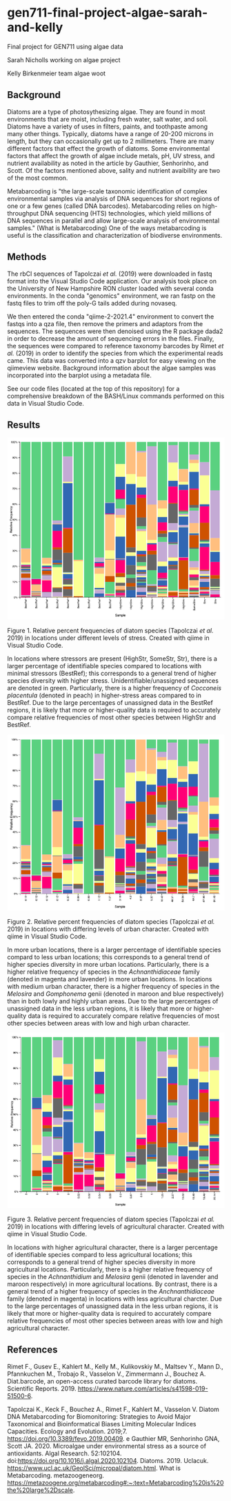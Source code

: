 # gen711-final-project-algae-sarah-and-kelly
Final project for GEN711 using algae data

Sarah Nicholls
working on algae project

Kelly Birkenmeier
team algae woot

## Background
Diatoms are a type of photosythesizing algae. They are found in most environments that are moist, including fresh water, salt water, and soil. Diatoms have a variety of uses in filters, paints, and toothpaste among many other things. Typically, diatoms have a range of 20-200 microns in length, but they can occasionally get up to 2 millimeters. There are many different factors that effect the growth of diatoms. Some environmental factors that affect the growth of algae include metals, pH, UV stress, and nutrient availability as noted in the article by Gauthier, Senhorinho, and Scott. Of the factors mentioned above, sality and nutrient avaibility are two of the most common.

Metabarcoding is "the large-scale taxonomic identification of complex environmental samples via analysis of DNA sequences for short regions of one or a few genes (called DNA barcodes). Metabarcoding relies on high-throughput DNA sequencing (HTS) technologies, which yield millions of DNA sequences in parallel and allow large-scale analysis of environmental samples." (What is Metabarcoding) One of the ways metabarcoding is useful is the classification and characterization of biodiverse environments. 

## Methods
The rbCl sequences of Tapolczai _et al._ (2019) were downloaded in fastq format into the Visual Studio Code application. Our analysis took place on the University of New Hampshire RON cluster loaded with several conda environments.
In the conda "genomics" environment, we ran fastp on the fastq files to trim off the poly-G tails added during novaseq. 

We then entered the conda "qiime-2-2021.4" environment to convert the fastqs into a qza file, then remove the primers and adaptors from the sequences. The sequences were then denoised using the R package dada2 in order to decrease the amount of sequencing errors in the files. Finally, the sequences were compared to reference taxonomy barcodes by Rimet _et al._ (2019) in order to identify the species from which the experimental reads came. This data was converted into a qzv barplot for easy viewing on the qiimeview website. Background information about the algae samples was incorporated into the barplot using a metadata file.

See our code files (located at the top of this repository) for a comprehensive breakdown of the BASH/Linux commands performed on this data in Visual Studio Code.


## Results

![plot](Figures/Stresslevels.png)

Figure 1. Relative percent frequencies of diatom species (Tapolczai _et al._ 2019) in locations under different levels of stress. Created with qiime in Visual Studio Code.

In locations where stressors are present (HighStr, SomeStr, Str), there is a larger percentage of identifiable species compared to locations with minimal stressors (BestRef); this corresponds to a general trend of higher species diversity with higher stress. Unidentifiable/unassigned sequences are denoted in green. Particularly, there is a higher frequency of _Cocconeis placentula_ (denoted in peach) in higher-stress areas compared to in BestRef. Due to the large percentages of unassigned data in the BestRef regions, it is likely that more or higher-quality data is required to accurately compare relative frequencies of most other species between HighStr and BestRef.


![plot](Figures/Urban.png)

Figure 2. Relative percent frequencies of diatom species (Tapolczai _et al._ 2019) in locations with differing levels of urban character. Created with qiime in Visual Studio Code.

In more urban locations, there is a larger percentage of identifiable species compard to less urban locations; this corresponds to a general trend of higher species diversity in more urban locations. Particularly, there is a higher relative frequency of species in the _Achnanthidiaceae_ family (denoted in magenta and lavender) in more urban locations. In locations with medium urban character, there is a higher frequency of species in the _Melosira_ and _Gomphonema_ genii (denoted in maroon and blue respectively) than in both lowly and highly urban areas. Due to the large percentages of unassigned data in the less urban regions, it is likely that more or higher-quality data is required to accurately compare relative frequencies of most other species between areas with low and high urban character.


![plot](Figures/Agriculture.png)

Figure 3. Relative percent frequencies of diatom species (Tapolczai _et al._ 2019) in locations with differing levels of agricultural character. Created with qiime in Visual Studio Code.

In locations with higher agricultural character, there is a larger percentage of identifiable species compard to less agricultural locations; this corresponds to a general trend of higher species diversity in more agricultural locations. Particularly, there is a higher relative frequency of species in the _Achnanthidium_ and _Melosira_ genii (denoted in lavender and maroon respectively) in more agricultural locations. By contrast, there is a general trend of a higher frequency of species in the _Anchnanthidiaceae_ family (denoted in magenta) in locations with less agricultural charcter. Due to the large percentages of unassigned data in the less urban regions, it is likely that more or higher-quality data is required to accurately compare relative frequencies of most other species between areas with low and high agricultural character.

## References

Rimet F., Gusev E., Kahlert M., Kelly M., Kulikovskiy M., Maltsev Y., Mann D., Pfannkuchen M., Trobajo R., Vasselon V., Zimmermann J., Bouchez A. Diat.barcode, an open-access curated barcode library for diatoms. Scientific Reports. 2019. https://www.nature.com/articles/s41598-019-51500-6.

Tapolczai K., Keck F., Bouchez A., Rimet F., Kahlert M., Vasselon V. Diatom DNA Metabarcoding for Biomonitoring: Strategies to Avoid Major Taxonomical and Bioinformatical Biases Limiting Molecular Indices Capacities. Ecology and Evolution. 2019;7. https://doi.org/10.3389/fevo.2019.00409.
e
Gauthier MR, Senhorinho GNA, Scott JA. 2020. Microalgae under environmental stress as a source of antioxidants. Algal Research. 52:102104. doi:https://doi.org/10.1016/j.algal.2020.102104.
‌Diatoms. 2019. Uclacuk. https://www.ucl.ac.uk/GeolSci/micropal/diatom.html.
‌
What is Metabarcoding. metazoogeneorg. https://metazoogene.org/metabarcoding#:~:text=Metabarcoding%20is%20the%20large%2Dscale.
‌
